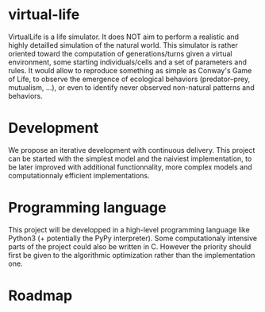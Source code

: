 virtual-life
============

VirtualLife is a life simulator. 
It does NOT aim to perform a realistic and highly detailled simulation of the natural world. This simulator is rather oriented toward the computation of generations/turns given a virtual environment, some starting individuals/cells and a set of parameters and rules. 
It would allow to reproduce something as simple as Conway's Game of Life, to observe the emergence of ecological behaviors (predator–prey, mutualism, ...), or even to identify never observed non-natural patterns and behaviors.

Development
===========

We propose an iterative development with continuous delivery.
This project can be started with the simplest model and the naiviest implementation, to be later improved with additional functionnality, more complex models and computationnaly efficient implementations.

Programming language
====================

This project will be developped in a high-level programming language like Python3 (+ potentially the PyPy interpreter). Some computationaly intensive parts of the project could also be written in C. However the priority should first be given to the algorithmic optimization rather than the implementation one.

Roadmap
=======



